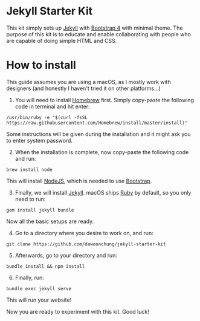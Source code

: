 # Jekyll Starter Kit
This kit simply sets up [Jekyll](https://jekyllrb.com) with [Bootstrap 4](https://getbootstrap.com) with minimal theme.
The purpose of this kit is to educate and enable collaborating with people who are capable of doing simple HTML and CSS.

# How to install
This guide assumes you are using a macOS, as I mostly work with designers (and honestly I haven't tried it on other platforms...)

1. You will need to install [Homebrew](brew.sh) first. Simply copy-paste the following code in terminal and hit enter:
```
/usr/bin/ruby -e "$(curl -fsSL https://raw.githubusercontent.com/Homebrew/install/master/install)"
```
Some instructions will be given during the installation and it might ask you to enter system password.

2. When the installation is complete, now copy-paste the following code and run:
```
brew install node
```
This will install [NodeJS](https://nodejs.org), which is needed to use [Bootstrap](https://getbootstrap.com).

3. Finally, we will install [Jekyll](https://jekyllrb.com). macOS ships [Ruby](https://www.ruby-lang.org) by default, so you only need to run:
```
gem install jekyll bundle
```
Now all the basic setups are ready.

4. Go to a directory where you desire to work on, and run:
```
git clone https://github.com/dawoonchung/jekyll-starter-kit
```

5. Afterwards, go to your directory and run:
```
bundle install && npm install
```

6. Finally, run:
```
bundle exec jekyll serve
```
This will run your website!

Now you are ready to experiment with this kit. Good luck!
